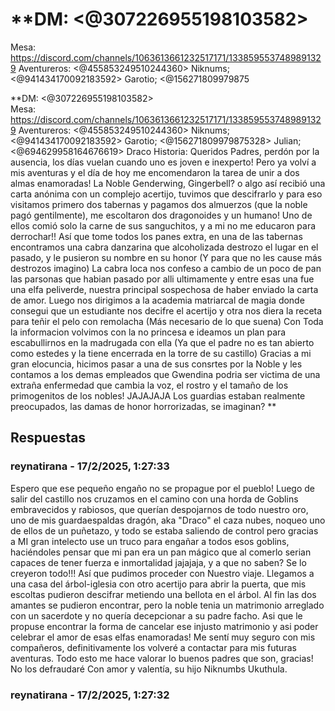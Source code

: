 # **DM: <@307226955198103582>  
Mesa: ⁠https://discord.com/channels/1063613661232517171/1338595537489891329
Aventureros:  <@455853249510244360>  Niknums; <@941434170092183592> Garotio; <@156271809979875

**DM: <@307226955198103582>  
Mesa: ⁠https://discord.com/channels/1063613661232517171/1338595537489891329
Aventureros:  <@455853249510244360>  Niknums; <@941434170092183592> Garotio; <@156271809979875328> Julian; <@694629958164676619> Draco
Historia:
Queridos Padres, perdón por la ausencia, los días vuelan cuando uno es joven e inexperto! Pero ya volví a mis aventuras y el día de hoy me encomendaron la tarea de unir a dos almas enamoradas! La Noble Genderwing, Gingerbell? o algo así recibió una carta anónima con un complejo acertijo, tuvimos que descifrarlo y para eso visitamos primero dos tabernas y pagamos dos almuerzos (que la noble pagó gentilmente), me escoltaron dos dragonoides y un humano!  Uno de ellos comió solo la carne de sus sanguchitos, y a mi no me educaron para derrochar!! Así que tome todos los panes extra, en una de las tabernas encontramos una cabra danzarina que alcoholizada destrozo el lugar en el pasado, y le pusieron su nombre en su honor (Y para que no les cause más destrozos imagino) La cabra loca nos confeso a cambio de un poco de pan las parsonas que habian pasado por alli ultimamente y entre esas una fue una elfa peliverde, nuestra principal sospechosa de haber enviado la carta de amor. 
Luego nos dirigimos a la academia matriarcal de magia donde consegui que un estudiante nos decifre el acertijo y otra nos diera la receta para teñir el pelo con remolacha (Más necesario de lo que suena)
Con Toda la informacion volvimos con la no princesa e ideamos un plan para escabullirnos en la madrugada con ella (Ya que el padre no es tan abierto como estedes y la tiene encerrada en la torre de su castillo) Gracias a mi gran elocuncia, hicimos pasar a una de sus consrtes por la Noble y les contamos a los demas empleados que Gwendina podria ser victima de una extraña enfermedad que cambia la voz, el rostro y el tamaño de los primogenitos de los nobles! JAJAJAJA Los guardias estaban realmente preocupados, las damas de honor horrorizadas, se imaginan?
**

## Respuestas

### reynatirana - 17/2/2025, 1:27:33

Espero que ese pequeño engaño no se propague por el pueblo! Luego de salir del castillo nos cruzamos en el camino con una horda de Goblins embravecidos y rabiosos, que querían despojarnos de todo nuestro oro, uno de mis guardaespaldas dragón, aka "Draco" el caza nubes, noqueo  uno de ellos de un puñetazo, y todo se estaba saliendo de control pero gracias a MI gran intelecto use un truco para engañar a todos esos goblins, haciéndoles pensar que mi pan era un pan mágico que al comerlo serian capaces de tener fuerza e inmortalidad jajajaja, y a que no saben? Se lo creyeron todo!!! Así que pudimos proceder con Nuestro viaje.
Llegamos a una casa del árbol-iglesia con otro acertijo para abrir la puerta, que mis escoltas pudieron descifrar metiendo una bellota en el árbol. 
Al fin las dos amantes se pudieron encontrar, pero la noble tenia un matrimonio arreglado con un sacerdote y no quería decepcionar a su padre facho. Asi que le propuse encontrar la forma de cancelar ese injusto matrimonio y asi poder celebrar el amor de esas elfas enamoradas! 
Me sentí muy seguro con mis compañeros, definitivamente los volveré a contactar para mis futuras aventuras. 
Todo esto me hace valorar lo buenos padres que son, gracias! No los defraudaré
Con amor y valentía, su hijo Niknumbs Ukuthula.

### reynatirana - 17/2/2025, 1:27:32



